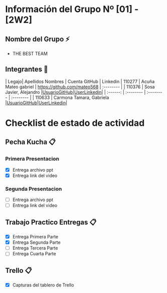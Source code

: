 # Información del Grupo Nº [01] - [2W2]


## Nombre del Grupo :zap:

* THE BEST TEAM


## Integrantes :busts_in_silhouette:

| Legajo| Apellidos Nombres  | Cuenta GitHub | Linkedin
| 110277 | Acuña Mateo gabriel | https://github.com/mateo568 | :-------- |
| 110376 | Sosa Javier, Alejandro |[UsuarioGitHub](https://github.com/javier1905)|[UserLinkedin](https://www.linkedin.com/in/javieralejandrososa)|
| :------: | :-------- | :-------- | :-------- |
| 110633 | Carmona Tamara, Gabriela |[UsuarioGitHub](https://github.com/TamaraCarmona)|[UserLinkedin](https://www.linkedin.com/in/tamara-gabriela-carmona-6164a9127)|



# Checklist de estado de actividad

## Pecha Kucha :clipboard:

### Primera Presentacion

- [x] Entrega archivo ppt
- [x] Entrega link del video

### Segunda Presentacion

- [ ] Entrega archivo ppt
- [ ] Entrega link del video

## Trabajo Practico Entregas :clipboard:
- [x] Entrega Primera Parte
- [x] Entrega Segunda Parte
- [ ] Entrega Tercera Parte
- [ ] Entrega Cuarta Parte

## Trello :clipboard:
- [x] Capturas del tablero de Trello
